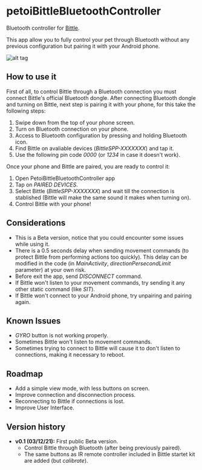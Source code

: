 # petoiBittleBluetoothController
Bluetooth controller for [Bittle](https://www.petoi.com/).

This app allow you to fully control your pet through Bluetooth without any previous configuration but pairing it with your Android phone.

![alt tag](/readme_images/bittle_greeting.gif)

## How to use it
First of all, to control Bittle through a Bluetooth connection you must connect Bittle's official Bluetooth dongle.
After connecting Bluetooth dongle and turning on Bittle, next step is pairing it with your phone, for this take the following steps:
1. Swipe down from the top of your phone screen.
2. Turn on Bluetooth connection on your phone.
3. Access to Bluetooth configuration by pressing and holding Bluetooth icon.
4. Find Bittle on avaliable devices (_BittleSPP-XXXXXXX_) and tap it.
5. Use the following pin code _0000_ (or _1234_ in case it doesn't work).

Once your phone and Bittle are paired, you are ready to control it:
1. Open PetoiBittleBluetoothController app
2. Tap on _PAIRED DEVICES_.
3. Select Bittle (_BittleSPP-XXXXXXX_) and wait till the connection is stablished (Bittle will make the same sound it makes when turning on).
4. Control Bittle with your phone!

## Considerations
* This is a Beta version, notice that you could encounter some issues while using it.
* There is a 0.5 seconds delay when sending movement commands (to protect Bittle from performing actions too quickly). This delay can be modified in the code (in _MainActivity_, _directionPersecondLimit_ parameter) at your own risk.
* Before exit the app, send _DISCONNECT_ command.
* If Bittle won't listen to your movement commands, try sending it any other static command (like _SIT_).
* If Bittle won't connect to your Android phone, try unpairing and pairing again.

## Known Issues
* _GYRO_ button is not working properly.
* Sometimes Bittle won't listen to movement commands.
* Sometimes trying to connect to Bittle will cause it to don't listen to connections, making it necessary to reboot.

## Roadmap
* Add a simple view mode, with less buttons on screen.
* Improve connection and disconnection process.
* Reconnecting to Bittle if connections is lost.
* Improve User Interface.

## Version history
* **v0.1 (03/12/21):** First public Beta version. 
    * Control Bittle through Bluetooth (after being previously paired).
    * The same buttons as IR remote controller included in Bittle startet kit are added (but _calibrate_).

